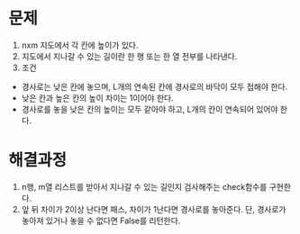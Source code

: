 # 문제

1. nxm 지도에서 각 칸에 높이가 있다.
2. 지도에서 지나갈 수 있는 길이란 한 행 또는 한 열 전부를 나타낸다.
3. 조건 

- 경사로는 낮은 칸에 놓으며, L개의 연속된 칸에 경사로의 바닥이 모두 접해야 한다.
- 낮은 칸과 높은 칸의 높이 차이는 1이어야 한다.
- 경사로를 놓을 낮은 칸의 높이는 모두 같아야 하고, L개의 칸이 연속되어 있어야 한다.



# 해결과정

1. n행, m열 리스트를 받아서 지나갈 수 있는 길인지 검사해주는 check함수를 구현한다.
2. 앞 뒤 차이가 2이상 난다면 패스, 차이가 1난다면 경사로를 놓아준다. 단, 경사로가 놓아져 있거나 놓을 수 없다면 False를 리턴한다.